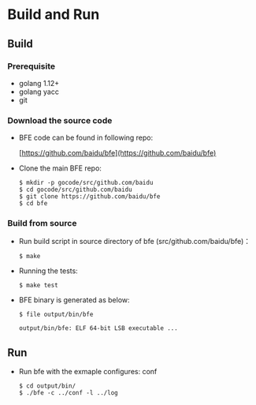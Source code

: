 # Build and Run

## Build

### Prerequisite
- golang 1.12+
- golang yacc
- git

### Download the source code

- BFE code can be found in following repo:

    [https://github.com/baidu/bfe](https://github.com/baidu/bfe)

- Clone the main BFE repo:
    ```
    $ mkdir -p gocode/src/github.com/baidu
    $ cd gocode/src/github.com/baidu
    $ git clone https://github.com/baidu/bfe
    $ cd bfe
    ```

### Build from source

- Run build script in source directory of bfe (src/github.com/baidu/bfe)：
    ```
    $ make
    ```

- Running the tests:
    ```
    $ make test
    ```

- BFE binary is generated as below:
    ```
    $ file output/bin/bfe

    output/bin/bfe: ELF 64-bit LSB executable ...
    ```

## Run

- Run bfe with the exmaple configures: conf

    ```
    $ cd output/bin/
    $ ./bfe -c ../conf -l ../log
    ```


